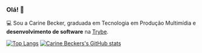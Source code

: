### Olá! 👋

💻  Sou a Carine Becker, graduada em Tecnologia em Produção Multimídia e **desenvolvimento de software** na [Trybe](https://www.betrybe.com/).

[![Top Langs](https://github-readme-stats.vercel.app/api/top-langs/?username=carinebecker&layout=compact&theme=dracula)](https://github.com/carinebecker/github-readme-stats)
[![Carine Beckers's GitHub stats](https://github-readme-stats.vercel.app/api?username=carinebecker&count_private=true&show_icons=true&theme=dracula)](https://github.com/carinebecker/github-readme-stats)
